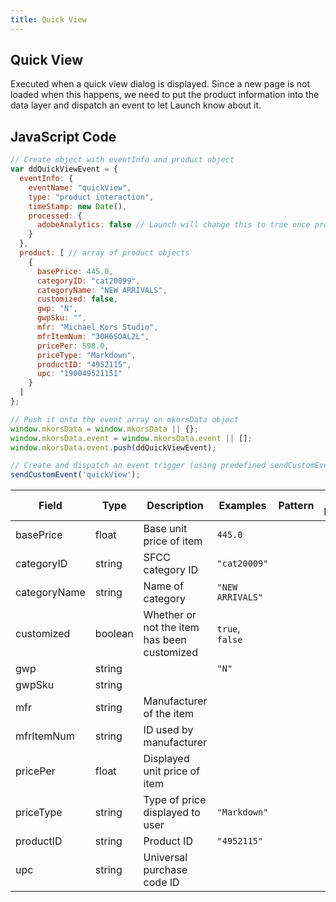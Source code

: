 ```yaml
---
title: Quick View
---
```


## Quick View

Executed when a quick view dialog is displayed. Since a new page is not loaded when this happens, we need to put the product information into the data layer and dispatch an event to let Launch know about it.

## JavaScript Code

```javascript
// Create object with eventInfo and product object
var ddQuickViewEvent = {
  eventInfo: {
    eventName: "quickView",
    type: "product interaction",
    timeStamp: new Date(),
    processed: {
      adobeAnalytics: false // Launch will change this to true once processed
    }
  },
  product: [ // array of product objects
    {
      basePrice: 445.0,
      categoryID: "cat20099",
      categoryName: "NEW ARRIVALS",
      customized: false,
      gwp: "N",
      gwpSku: "",
      mfr: "Michael Kors Studio",
      mfrItemNum: "30H6SOAL2L",
      pricePer: 598.0,
      priceType: "Markdown",
      productID: "4952115",
      upc: "190049521151"
    }
  ]
};

// Push it onto the event array on mkorsData object
window.mkorsData = window.mkorsData || {};
window.mkorsData.event = window.mkorsData.event || [];
window.mkorsData.event.push(ddQuickViewEvent);

// Create and dispatch an event trigger (using predefined sendCustomEvent function)
sendCustomEvent('quickView');
```

|Field|Type|Description|Examples|Pattern|Min Length|Max Length|Min|Max|Multiple Of|
|-----|----|-----------|--------|-------|----------|----------|---|---|-----------|
|basePrice|float|Base unit price of item|`445.0`|||||||
|categoryID|string|SFCC category ID|`"cat20009"`|||||||
|categoryName|string|Name of category|`"NEW ARRIVALS"`|||||||
|customized|boolean|Whether or not the item has been customized|`true`, `false`|||||||
|gwp|string||`"N"`|||||||
|gwpSku|string|||||||||
|mfr|string|Manufacturer of the item||||||||
|mfrItemNum|string|ID used by manufacturer||||||||
|pricePer|float|Displayed unit price of item||||||||
|priceType|string|Type of price displayed to user|`"Markdown"`|||||||
|productID|string|Product ID|`"4952115"`|||||||
|upc|string|Universal purchase code ID||||||||
